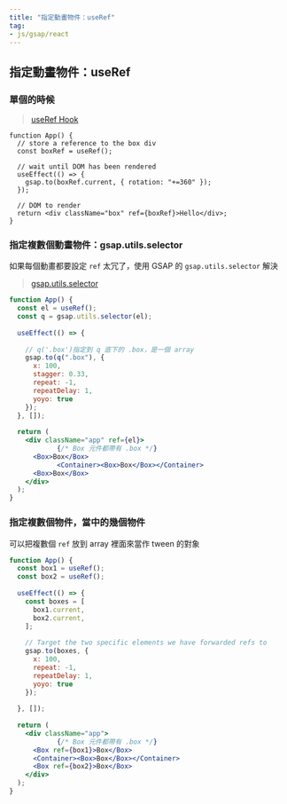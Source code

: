 ```yaml
---
title: "指定動畫物件：useRef"
tag: 
- js/gsap/react
---
```


##  指定動畫物件：useRef
### 單個的時候
>[useRef Hook](useRef%20Hook.md)

```tsx
function App() {
  // store a reference to the box div
  const boxRef = useRef();

  // wait until DOM has been rendered
  useEffect(() => {
    gsap.to(boxRef.current, { rotation: "+=360" });
  });
  
  // DOM to render
  return <div className="box" ref={boxRef}>Hello</div>;
}
```

### 指定複數個動畫物件：gsap.utils.selector
如果每個動畫都要設定 `ref` 太冗了，使用 GSAP 的 `gsap.utils.selector` 解決

> [gsap.utils.selector](gsap.utils.selector.md)

```jsx
function App() {
  const el = useRef();
  const q = gsap.utils.selector(el);
  
  useEffect(() => {
    
    // q('.box')指定到 q 底下的 .box，是一個 array 
    gsap.to(q(".box"), {
      x: 100,
      stagger: 0.33,
      repeat: -1,
      repeatDelay: 1,
      yoyo: true
    });
  }, []);
  
  return (
    <div className="app" ref={el}>
			{/* Box 元件都帶有 .box */} 
      <Box>Box</Box>
			<Container><Box>Box</Box></Container>
      <Box>Box</Box>
    </div>
  );
}
```
### 指定複數個物件，當中的幾個物件
可以把複數個 `ref` 放到 array 裡面來當作 tween 的對象 
```jsx
function App() {
  const box1 = useRef();
  const box2 = useRef();
  
  useEffect(() => {
    const boxes = [
      box1.current,
      box2.current,
    ];
    
    // Target the two specific elements we have forwarded refs to
    gsap.to(boxes, {
      x: 100,
      repeat: -1,
      repeatDelay: 1,
      yoyo: true
    });
    
  }, []);
  
  return (
    <div className="app">
			{/* Box 元件都帶有 .box */} 
      <Box ref={box1}>Box</Box>
      <Container><Box>Box</Box></Container>
      <Box ref={box2}>Box</Box>
    </div>
  );
}
```